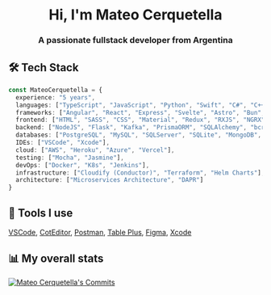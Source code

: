 <h1 align="center">Hi, I'm Mateo Cerquetella</h1>
<h3 align="center">A passionate fullstack developer from Argentina</h3>


<h2>🛠️ Tech Stack</h2>

```Typescript
const MateoCerquetella = {
  experience: "5 years",
  languages: ["TypeScript", "JavaScript", "Python", "Swift", "C#", "C++"],
  frameworks: ["Angular", "React", "Express", "Svelte", "Astro", "Bun", "NativeScript", ".NET"],
  frontend: ["HTML", "SASS", "CSS", "Material", "Redux", "RXJS", "NGRX"],
  backend: ["NodeJS", "Flask", "Kafka", "PrismaORM", "SQLAlchemy", "bcrypt", "JWT", "Passport"],
  databases: ["PostgreSQL", "MySQL", "SQLServer", "SQLite", "MongoDB", "Redis"],
  IDEs: ["VSCode", "Xcode"],
  cloud: ["AWS", "Heroku", "Azure", "Vercel"],
  testing: ["Mocha", "Jasmine"],
  devOps: ["Docker", "K8s", "Jenkins"],
  infrastructure: ["Cloudify (Conductor)", "Terraform", "Helm Charts"],
  architecture: ["Microservices Architecture", "DAPR"]
}
```
<h2>🔧 Tools I use</h2>
<p><a href="https://code.visualstudio.com">VSCode</a>, <a href="https://coteditor.com/">CotEditor</a>, <a href="https://www.postman.com">Postman</a>, <a href="https://tableplus.com">Table Plus</a>, <a href="https://www.figma.com">Figma</a>, <a href="https://developer.apple.com/xcode/">Xcode</a></p>
<h2>📊 My overall stats</h2>
<a href="https://github.com/MateoCerquetella">
  <img src="https://github-readme-streak-stats.herokuapp.com/?user=mateocerquetella&theme=dark&background=0D1117" alt="Mateo Cerquetella's Commits" />
  <br>
</a>
